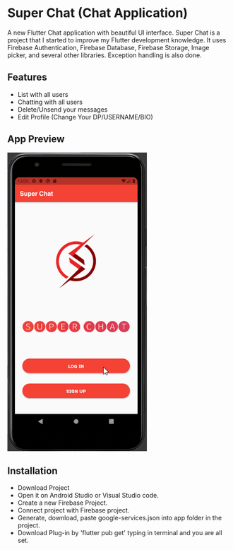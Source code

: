 # Super Chat (Chat Application)

A new Flutter Chat application with beautiful UI interface.
Super Chat is a project that I started to improve my Flutter development knowledge.
It uses Firebase Authentication, Firebase Database, Firebase Storage, Image picker, and several other libraries.
Exception handling is also done.

## Features

- List with all users
- Chatting with all users
- Delete/Unsend your messages
- Edit Profile (Change Your DP/USERNAME/BIO)

## App Preview
![login](https://github.com/sid-gondaliya/Images/blob/main/Super-Chat.gif)


## Installation

- Download Project
- Open it on Android Studio or Visual Studio code.
- Create a new Firebase Project.
- Connect project with Firebase project.
- Generate, download, paste google-services.json into app folder in the project.
- Download Plug-in by 'flutter pub get' typing in terminal and you are all set.
